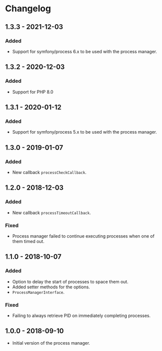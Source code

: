 # Changelog

## 1.3.3 - 2021-12-03

### Added

- Support for symfony/process 6.x to be used with the process manager.

## 1.3.2 - 2020-12-03

### Added

- Support for PHP 8.0

## 1.3.1 - 2020-01-12

### Added

- Support for symfony/process 5.x to be used with the process manager.

## 1.3.0 - 2019-01-07

### Added

- New callback `processCheckCallback`.

## 1.2.0 - 2018-12-03

### Added

- New callback `processTimeoutCallback`.

### Fixed

- Process manager failed to continue executing processes when one of them timed out. 

## 1.1.0 - 2018-10-07

### Added

- Option to delay the start of processes to space them out.
- Added setter methods for the options.
- `ProcessManagerInterface`.

### Fixed

- Failing to always retrieve PID on immediately completing processes.

## 1.0.0 - 2018-09-10

- Initial version of the process manager.
